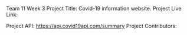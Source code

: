 Team 11 Week 3 
Project Title: Covid-19 information website.
Project Live Link: 

Project API: https://api.covid19api.com/summary
Project Contributors: 

